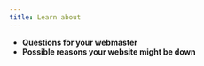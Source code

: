 ```yaml
---
title: Learn about
---
```

- **Questions for your webmaster**
- **Possible reasons your website might be down**
